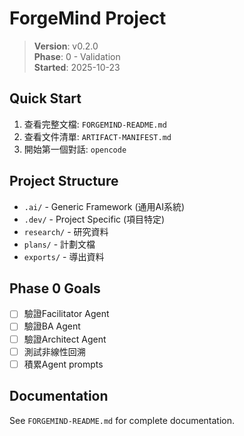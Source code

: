 # ForgeMind Project

> **Version**: v0.2.0  
> **Phase**: 0 - Validation  
> **Started**: 2025-10-23

## Quick Start

1. 查看完整文檔: `FORGEMIND-README.md`
2. 查看文件清單: `ARTIFACT-MANIFEST.md`
3. 開始第一個對話: `opencode`

## Project Structure

- `.ai/` - Generic Framework (通用AI系統)
- `.dev/` - Project Specific (項目特定)
- `research/` - 研究資料
- `plans/` - 計劃文檔
- `exports/` - 導出資料

## Phase 0 Goals

- [ ] 驗證Facilitator Agent
- [ ] 驗證BA Agent
- [ ] 驗證Architect Agent
- [ ] 測試非線性回溯
- [ ] 積累Agent prompts

## Documentation

See `FORGEMIND-README.md` for complete documentation.
